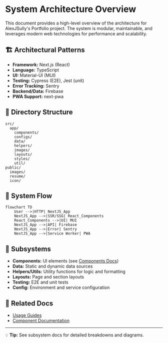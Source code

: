 # System Architecture Overview

This document provides a high-level overview of the architecture for AlexJSully's Portfolio project. The system is modular, maintainable, and leverages modern web technologies for performance and scalability.

## 🏗️ Architectural Patterns

- **Framework:** Next.js (React)
- **Language:** TypeScript
- **UI:** Material-UI (MUI)
- **Testing:** Cypress (E2E), Jest (unit)
- **Error Tracking:** Sentry
- **Backend/Data:** Firebase
- **PWA Support:** next-pwa

## 📂 Directory Structure

```text
src/
  app/
    components/
    configs/
    data/
    helpers/
    images/
    layouts/
    styles/
    util/
public/
  images/
  resume/
  icon/
```

## 🔄 System Flow

```mermaid
flowchart TD
    User -->|HTTP| NextJS_App
    NextJS_App -->|SSR/SSG| React_Components
    React_Components -->|UI| MUI
    NextJS_App -->|API| Firebase
    NextJS_App -->|Error| Sentry
    NextJS_App -->|Service Worker| PWA
```

## 🧩 Subsystems

- **Components:** UI elements (see [Components Docs](../components/index.md))
- **Data:** Static and dynamic data sources
- **Helpers/Utils:** Utility functions for logic and formatting
- **Layouts:** Page and section layouts
- **Testing:** E2E and unit tests
- **Config:** Environment and service configuration

## 🔗 Related Docs

- [Usage Guides](../usage/index.md)
- [Component Documentation](../components/index.md)

---

💡 **Tip:** See subsystem docs for detailed breakdowns and diagrams.
